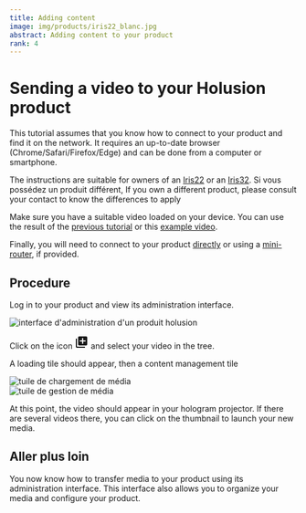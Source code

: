 ```yaml
---
title: Adding content
image: img/products/iris22_blanc.jpg
abstract: Adding content to your product
rank: 4
---
```


# Sending a video to your Holusion product

This tutorial assumes that you know how to connect to your product and find it on the network. It requires an up-to-date browser (Chrome/Safari/Firefox/Edge) and can be done from a computer or smartphone.

The instructions are suitable for owners of an [Iris22](/en/store/iris22) or an [Iris32](/en/store/iris32). Si vous possédez un produit différent, If you own a different product, please consult your contact to know the differences to apply

Make sure you have a suitable video loaded on your device. You can use the result of the [previous tutorial](first-steps) or this [example video](/static/files/logo_blender.mp4).

Finally, you will need to connect to your product [directly](/dev/en/tutorials/connect-direct-windows) or using a [mini-router](/dev/en/tutorials/connect-router), if provided.

## Procedure

Log in to your product and view its administration interface.

<div class="row">
  <div class="col-12 col-lg-6 order-lg-2">
    <img class="img-fluid" src="/static/img/documentation/tutorials/media-transfer/admin.png" alt="interface d'administration d'un produit holusion">
  </div>
  <div class="col-12 col-lg-6 order-lg-1">
    <p>
      Click on the icon
      <span class="text-primary">
        <svg xmlns="http://www.w3.org/2000/svg" width="24" height="24" style="fill:currentColor">
          <path d="M0 0h24v24H0z" fill="none"></path>
          <path d="M4 6H2v14c0 1.1.9 2 2 2h14v-2H4V6zm16-4H8c-1.1 0-2 .9-2 2v12c0 1.1.9 2 2 2h12c1.1 0 2-.9 2-2V4c0-1.1-.9-2-2-2zm-1 9h-4v4h-2v-4H9V9h4V5h2v4h4v2z"></path>
        </svg>
      </span>
      and select your video in the tree.
    </p>
    <p>
        A loading tile should appear, then a content management tile
    </p>
    <div class="d-flex justify-content-around">
      <div>
        <img class="img-fluid" src="/static/img/documentation/tutorials/media-transfer/upload.png" alt="tuile de chargement de média">
      </div>
      <div>
        <img class="img-fluid" src="/static/img/documentation/tutorials/media-transfer/media-tile.png" alt="tuile de gestion de média">
      </div>
    </div>
  </div>
</div>

At this point, the video should appear in your hologram projector. If there are several videos there, you can click on the thumbnail to launch your new media.

## Aller plus loin

You now know how to transfer media to your product using its administration interface. This interface also allows you to organize your media and configure your product.

